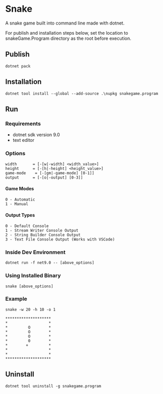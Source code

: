 # Snake

A snake game built into command line made with dotnet.

For publish and installation steps below, set the location to snakeGame.Program directory as the root before execution.

## Publish

```
dotnet pack
```

## Installation

```
dotnet tool install --global --add-source .\nupkg snakegame.program
```

## Run

### Requirements

- dotnet sdk version 9.0
- text editor

### Options

```
width       = [-[w|-width] <width_value>]
height      = [-[h|-height] <height_value>]
game-mode    = [-[gm|-game-mode] [0-1]]
output      = [-[o|-output] [0-3]]
```

#### Game Modes

```
0 - Automatic
1 - Manual
``` 

#### Output Types

```
0 - Default Console
1 - Stream Writer Console Output
2 - String Builder Console Output
3 - Text File Console Output (Works with VSCode)
``` 

### Inside Dev Environment

```
dotnet run -f net9.0 -- [above_options]
```

### Using Installed Binary

```
snake [above_options]
```

### Example

```
snake -w 20 -h 10 -o 1
```

```
********************
*                  *
*         O        *
*         O        *
*         O        *
*         0        *
*        +         *
*                  *
*                  *
********************
```

## Uninstall

```
dotnet tool uninstall -g snakegame.program
```

